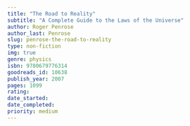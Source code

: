 ```yaml
---
title: "The Road to Reality"
subtitle: "A Complete Guide to the Laws of the Universe"
author: Roger Penrose
author_last: Penrose
slug: penrose-the-road-to-reality
type: non-fiction
img: true
genre: physics
isbn: 9780679776314
goodreads_id: 10638
publish_year: 2007
pages: 1099
rating: 
date_started:
date_completed:
priority: medium
---
```

